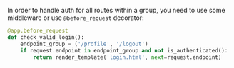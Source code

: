 In order to handle auth for all routes within a group, you need to use some middleware or use `@before_request` decorator:

```py
@app.before_request
def check_valid_login():
    endpoint_group = ('/profile', '/logout')
    if request.endpoint in endpoint_group and not is_authenticated():
        return render_template('login.html', next=request.endpoint)
```
